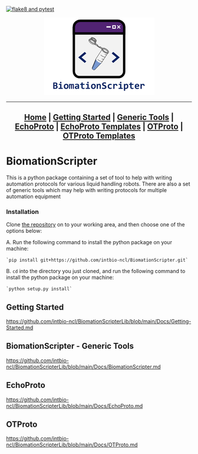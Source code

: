 [![flake8 and pytest](https://github.com/intbio-ncl/BiomationScripterLib/actions/workflows/pytest.yml/badge.svg?branch=main)](https://github.com/intbio-ncl/BiomationScripterLib/actions/workflows/pytest.yml)

<center>
<a href = "Docs/Home.md">
<img src="Resources/Logo - Full Name - White BG.png" alt = "BiomationScripter Logo" width = "300"/>
</a>

---
[Home](Docs/Home.md) |
[Getting Started](Docs/Getting-Started.md) |
[Generic Tools](Docs/BiomationScripter.md) |
[EchoProto](Docs/EchoProto.md) |
[EchoProto Templates](Docs/EchoProto_Templates.md) |
[OTProto](Docs/OTProto.md) |
[OTProto Templates](Docs/OTProto_Templates.md)
---
</center>

# BiomationScripter

This is a python package containing a set of tool to help with writing automation protocols for various liquid handling robots. There are also a set of generic tools which may help with writing protocols for multiple automation equipment

### Installation

Clone [the repository](https://github.com/intbio-ncl/BiomationScripter) on to your working area, and then choose one of the options below:

A. Run the following command to install the python package on your machine:

    `pip install git+https://github.com/intbio-ncl/BiomationScripter.git`

B. `cd` into the directory you just cloned, and run the following command to install the python package on your machine:

    `python setup.py install`

## Getting Started
https://github.com/intbio-ncl/BiomationScripterLib/blob/main/Docs/Getting-Started.md

## BiomationScripter - Generic Tools
https://github.com/intbio-ncl/BiomationScripterLib/blob/main/Docs/BiomationScripter.md

## EchoProto
https://github.com/intbio-ncl/BiomationScripterLib/blob/main/Docs/EchoProto.md

## OTProto
https://github.com/intbio-ncl/BiomationScripterLib/blob/main/Docs/OTProto.md
